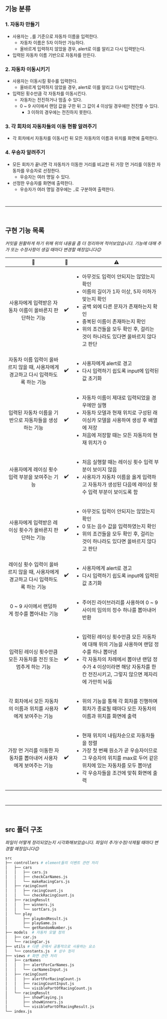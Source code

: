 ## 기능 분류

### 1. 자동차 만들기

- 사용자는 `,`를 기준으로 자동차 이름을 입력한다.
  - 자동차 이름은 5자 이하만 가능하다.
  - 올바르게 입력하지 않았을 경우, alert로 이를 알리고 다시 입력받는다.
- 입력된 자동차 이름 기반으로 자동차를 만든다.

### 2. 자동차 이동시키기

- 사용자는 이동시킬 횟수를 입력한다.
  - 올바르게 입력하지 않았을 경우, alert로 이를 알리고 다시 입력받는다.
- 입력된 횟수만큼 각 자동차를 이동시킨다.
  - 자동차는 전진하거나 멈출 수 있다.
  - 0 ~ 9 사이에서 랜덤 값을 구한 뒤 그 값이 4 이상일 경우에만 전진할 수 있다.
    - 3 이하의 경우에는 전진하지 못한다.

### 3. 각 회차의 자동차들의 이동 현황 알려주기

- 각 회차에서 자동차를 이동시킨 뒤 모든 자동차의 이름과 위치를 화면에 출력한다.

### 4. 우승자 알려주기

- 모든 회차가 끝나면 각 자동차가 이동한 거리를 비교한 뒤 가장 먼 거리를 이동한 자동차를 우승자로 선정한다.
  - 우승자는 여러 명일 수 있다.
- 선정한 우승자를 화면에 출력한다.
  - 우승자가 여러 명일 경우에는 `,`로 구분하여 출력한다.

<br>
<hr>
<br>

## 구현 기능 목록

*커밋을 원활하게 하기 위해 위의 내용을 좀 더 정리하여 적어보았습니다. 기능에 대해 추가 또는 수정사항이 생길 때마다 변경할 예정입니다😊*

<!-- ✔️❌ -->

| 📃 | 🚩 | ⚠️ |
|:---:|:---:|---|
| 사용자에게 입력받은 자동차 이름이 올바른지 판단하는 기능 | ✔️ | <ul><li>아무것도 입력이 안되지는 않았는지 확인</li><li>이름의 길이가 1자 이상, 5자 이하가 맞는지 확인</li><li>공백 외에 다른 문자가 존재하는지 확인</li><li>중복된 이름이 존재하는지 확인</li><li>위의 조건들을 모두 확인 후, 걸리는 것이 하나라도 있다면 올바르지 않다고 판단</li></ul> |
| 자동차 이름 입력이 올바르지 않을 때, 사용자에게 경고하고 다시 입력하도록 하는 기능 | ✔️ | <ul><li>사용자에게 alert로 경고</li><li>다시 입력하기 쉽도록 input에 입력된 값 초기화</li></ul> |
| 입력된 자동차 이름을 기반으로 자동차들을 생성하는 기능 | ✔️ | <ul><li>자동차 이름이 제대로 입력되었을 경우에만 실행</li><li>자동차 모델과 현재 위치로 구성된 래이싱카 모델을 사용하여 생성 후 배열에 저장</li><li>처음에 저장할 때는 모든 자동차의 현재 위치가 0</li></ul> |
| 사용자에게 레이싱 횟수 입력 부분을 보여주는 기능 | ✔️ | <ul><li>처음 실행할 때는 레이싱 횟수 입력 부분이 보이지 않음</li><li>사용자가 자동차 이름을 옳게 입력하고 자동차가 생성된 다음에 레이싱 횟수 입력 부분이 보이도록 함</li></ul> |
| 사용자에게 입력받은 레이싱 횟수가 올바른지 판단하는 기능 | ✔️ | <ul><li>아무것도 입력이 안되지는 않았는지 확인</li><li>0 또는 음수 값을 입력하였는지 확인</li><li>위의 조건들을 모두 확인 후, 걸리는 것이 하나라도 있다면 올바르지 않다고 판단</li></ul> |
| 레이싱 횟수 입력이 올바르지 않을 때, 사용자에게 경고하고 다시 입력하도록 하는 기능 | ✔️ | <ul><li>사용자에게 alert로 경고</li><li>다시 입력하기 쉽도록 input에 입력된 값 초기화</li></ul> |
| 0 ~ 9 사이에서 랜덤하게 정수를 뽑아내는 기능 | ✔️ | <ul><li>주어진 라이브러리를 사용하여 0 ~ 9 사이의 임의의 정수 하나를 뽑아내어 반환</li></ul> |
| 입력된 레이싱 횟수만큼 모든 자동차를 전진 또는 멈추게 하는 기능 | ✔️ | <ul><li>입력된 레이싱 횟수만큼 모든 자동차에 대해 위의 기능을 사용하여 랜덤 정수를 하나 뽑아냄</li><li>각 자동차의 차례에서 뽑아낸 랜덤 정수가 4 이상이라면 해당 자동차를 한 칸 전진시키고, 그렇지 않으면 제자리에 가만히 놔둠</li></ul> |
| 각 회차에서 모든 자동차의 이름과 위치를 사용자에게 보여주는 기능 | ✔️ | <ul><li>위의 기능을 통해 각 회차를 진행하며 회차가 종료될 때마다 모든 자동차의 이름과 위치를 화면에 출력</li></ul> |
| 가장 먼 거리를 이동한 자동차를 뽑아내어 사용자에게 보여주는 기능 | ✔️ | <ul><li>현재 위치의 내림차순으로 자동차들을 정렬</li><li>가장 첫 번째 원소가 곧 우승자이므로 그 우승자의 위치를 max로 두어 같은 위치에 있는 자동차를 모두 뽑아냄</li><li>각 우승자들을 조건에 맞춰 화면에 출력</li></ul> |

<br>
<hr>
<br>

## src 폴더 구조

*파일이 어떻게 정리되었는지 시각화해보았습니다. 파일이 추가/수정/삭제될 때마다 변경할 예정입니다😊*

```bash
src
├── controllers # element들의 이벤트 관련 처리
│   ├── cars
│   │   ├── cars.js
│   │   ├── checkCarNames.js
│   │   └── makeRacingCars.js
│   ├── racingCount
│   │   ├── racingCount.js
│   │   └── checkRacingCount.js
│   ├── racingResult
│   │   ├── winners.js
│   │   └── sortCars.js
│   └── play
│       ├── playAndResult.js
│       ├── playGame.js
│       └── getRandomNumber.js
├── models  # 자동차 모델 정의
│   ├── car.js
│   └── racingCar.js
├── utils # 다른 곳에서 공통적으로 사용하는 요소
│   └── constants.js  # 상수 정리
├── views # 화면 관련 처리
│   ├── carNames
│   │   ├── alertForCarNames.js
│   │   └── carNamesInput.js
│   ├── racingCount
│   │   ├── alertForRacingCount.js
│   │   ├── racingCountInput.js
│   │   └── visiblePartOfRacingCount.js
│   └── racingResult
│       ├── showPlaying.js
│       ├── showWinners.js
│       └── visiblePartOfRacingResult.js
└── index.js
```
